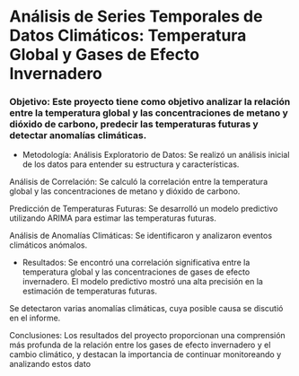 # Análisis de Series Temporales de Datos Climáticos: Temperatura Global y Gases de Efecto Invernadero

### Objetivo: Este proyecto tiene como objetivo analizar la relación entre la temperatura global y las concentraciones de metano y dióxido de carbono, predecir las temperaturas futuras y detectar anomalías climáticas.

- Metodología:
Análisis Exploratorio de Datos: Se realizó un análisis inicial de los datos para entender su estructura y características.

Análisis de Correlación: Se calculó la correlación entre la temperatura global y las concentraciones de metano y dióxido de carbono.

Predicción de Temperaturas Futuras: Se desarrolló un modelo predictivo utilizando ARIMA para estimar las temperaturas futuras.

Análisis de Anomalías Climáticas: Se identificaron y analizaron eventos climáticos anómalos.

- Resultados:
Se encontró una correlación significativa entre la temperatura global y las concentraciones de gases de efecto invernadero.
El modelo predictivo mostró una alta precisión en la estimación de temperaturas futuras.

Se detectaron varias anomalías climáticas, cuya posible causa se discutió en el informe.

Conclusiones: Los resultados del proyecto proporcionan una comprensión más profunda de la relación entre los gases de efecto invernadero y el cambio climático, y destacan la importancia de continuar monitoreando y analizando estos dato
